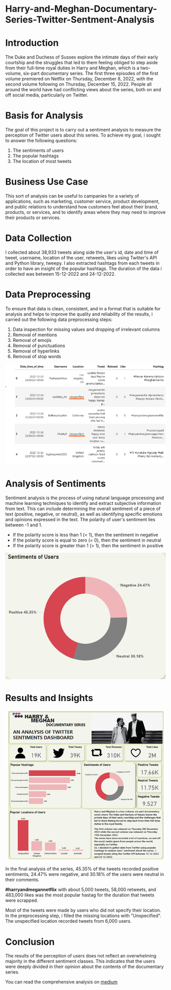 # Harry-and-Meghan-Documentary-Series-Twitter-Sentment-Analysis

# Introduction
The Duke and Duchess of Sussex explore the intimate days of their early courtship and the struggles that led to them feeling obliged to step aside from their full-time 
royal duties in Harry and Meghan, which is a two-volume, six-part documentary series.
The first three episodes of the first volume premiered on Netflix on Thursday, December 8, 2022, with the second volume following on Thursday, December 15, 2022. 
People all around the world have had conflicting views about the series, both on and off social media, particularly on Twitter.

# Basis for Analysis
The goal of this project is to carry out a sentiment analysis to measure the perception of Twitter users about this series.
To achieve my goal, i sought to answer the following questions:

1.	The sentiments of users
2.	The popular hashtags
3.	The location of most tweets

# Business Use Case
This sort of analysis can be useful to campanies for a variety of applications, such as marketing, customer service, product development, and public relations to 
understand how customers feel about their brand, products, or services, and to identify areas where they may need to improve their products or services. 


# Data Collection
I collected about 38,933 tweets along side the user's id, date and time of tweet, username, location of the user, retweets, likes using Twitter's API and Python 
library, tweepy. I also extracted hashtags from each tweets in order to have an insight of the popular hashtags. The duration of the data i collected was between 
15-12-2022 and 24-12-2022.

# Data Preprocessing
To ensure that data is clean, consistent, and in a format that is suitable for analysis and helps to improve the quality and reliability of the results, i carried out
the following data preprocessing steps:

1.  Data inspection for missing values and dropping of irrelevant columns
2.	Removal of mentions
3.	Removal of emojis
4.	Removal of punctuations
5.	Removal of hyperlinks
6.	Removal of stop words

![](https://github.com/Inemesit1995/Harry-and-Meghan-Documentary-Series-Twitter-Sentment-Analysis/blob/main/Harry_Meghan_Cleaned%20dataframe.png)

# Analysis of Sentiments
Sentiment analysis is the process of using natural language processing and machine learning techniques to identify and extract subjective information from text. 
This can include determining the overall sentiment of a piece of text (positive, negative, or neutral), as well as identifying specific emotions and opinions 
expressed in the text. The polarity of user's sentiment lies between -1 and 1.

- If the polarity score is less than 1 (< 1), then the sentiment in negative
- If the polarity score is equal to zero (= 0), then the sentiment in neutral
- If the polarity score is greater than 1 (> 1), then the sentiment in positive

![](https://github.com/Inemesit1995/Harry-and-Meghan-Documentary-Series-Twitter-Sentment-Analysis/blob/main/Harry_Meghan_Sentiments_of_users.png)

# Results and Insights

![](https://github.com/Inemesit1995/Harry-and-Meghan-Documentary-Series-Twitter-Sentment-Analysis/blob/main/Harry_Meghan_Dashboard.png)

In the final analysis of the series, 45.35% of the tweets recorded positive sentiments, 24.47% were negative, and 30.18% of the users were neutral in their comments.

**#harryandmegannetflix** with about 5,000 tweets, 58,000 retweets, and 483,000 likes was the most popular hastag for the duration that tweets were scrapped.

Most of the tweets were made by users who did not specify their location. In the preprocessing step, i filled the missing locations with "Unspecified".
The unspecified location recorded tweets from 6,000 users.

# Conclusion
The results of the perception of users does not reflect an overwhelming majority in the different sentiment classes. This indicates that the users were deeply divided in their opinion about the contents of the documentary series.

You can read the comprehensive analysis on [medium](https://medium.com/@inemesitumoh/harry-and-meghan-a-sentiment-analysis-of-the-twitter-users-perception-of-the-documentary-series-d303507a7b08)
